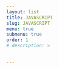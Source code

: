 ```yaml
---
layout: list
title: JAVASCRIPT
slug: JAVASCRIPT
menu: true
submenu: true
order: 1
# description: >
  

---
```

